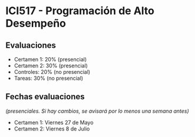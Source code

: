 # ICI517 - Programación de Alto Desempeño

## Evaluaciones

* Certamen 1: 20% (presencial)
* Certamen 2: 30% (presencial)
* Controles: 20% (no presencial)
* Tareas: 30% (no presencial)

## Fechas evaluaciones 
*(presenciales. Si hay cambios, se avisará por lo menos una semana antes)*

* Certamen 1: Viernes 27 de Mayo
* Certamen 2: Viernes 8 de Julio
